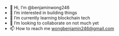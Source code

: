 - 👋 Hi, I’m @benjaminwong246
- 👀 I’m interested in building things
- 🌱 I’m currently learning blockchain tech
- 💞️ I’m looking to collaborate on not much yet
- 📫 How to reach me wongbenjamin246@gmail.com

<!---
benjaminwong246/benjaminwong246 is a ✨ special ✨ repository because its `README.md` (this file) appears on your GitHub profile.
You can click the Preview link to take a look at your changes.
--->
